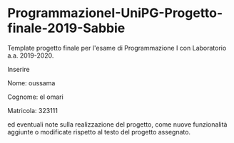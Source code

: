 # ProgrammazioneI-UniPG-Progetto-finale-2019-Sabbie
Template progetto finale per l'esame di Programmazione I con Laboratorio a.a. 2019-2020.

Inserire

Nome: oussama

Cognome: el omari

Matricola: 323111


ed eventuali note sulla realizzazione del progetto, come nuove funzionalità aggiunte o modificate rispetto al testo del progetto assegnato.
